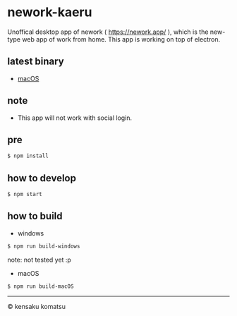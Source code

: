 # nework-kaeru

Unoffical desktop app of nework ( https://nework.app/ ), which is the new-type web app of work from home. This app is working on top of electron.

## latest binary

* [macOS](https://storage.googleapis.com/nework-kaeru/macOS/nework-kaeru-darwin-x64-0.0.2.zip)

## note

* This app will not work with social login.

## pre

```bash
$ npm install
```

## how to develop

```bash
$ npm start
```

## how to build

* windows

```bash
$ npm run build-windows
```

note: not tested yet :p

* macOS

```bash
$ npm run build-macOS
```

---
&copy; kensaku komatsu
